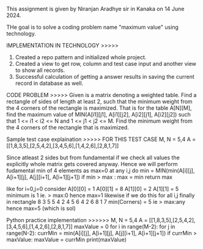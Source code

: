 This assignment is given by Niranjan Aradhye sir in Kanaka on 14 June 2024.

THe goal is to solve a coding problem name "maximum value" using technology.

IMPLEMENTATION IN TECHNOLOGY >>>>>
1. Created a repo pattern and initialized whole project.
2. Created a view to get row, column and test case input and another view to show all records.
3. Successful calculation of getting a answer results in saving the current record in database as well.

CODE PROBLEM >>>>>
Given is a matrix denoting a weighted table.
Find a rectangle of sides of length at least 2, such that the minimum weight from the 4 corners of the rectangle is maximized.
That is for the table A[N][M], find the maximum value of MIN(A[i1][j1], A[i1][j2], A[i2][j1], A[i2][j2]) such that 1 <= i1 < i2 <= N and 1 <= j1 < j2 <= M.
Find the minimum weight from the 4 corners of the rectangle that is maximized.

Sample test case explaination >>>>>
FOR THIS TEST CASE
M, N = 5,4
A = [[1,8,3,5],[2,5,4,2],[3,4,5,6],[1,4,2,6],[2,8,1,7]]

Since atleast 2 sides but from fundamental if we check all values the explicitly whole matrix gets covered anyway.
Hence we will perform fudamental min of 4 elements as
max=0
at any i,j do
	min = MIN(min(A[i][j], A[i+1][j], A[j][i+1], A[i+1][j+1])
	if min > max : max = min
return max

like for i=0,j=0
consider 
A[0][0] = 1
A[0][1] = 8
A[1][0] = 2
A[1][1] = 5
minimum is 1 ie. > max:0 hence max=1
likewise if we do this for all i,j
finally in rectangle
8 3 5
5 4 2
4 5 6
4 2 6
8 1 7
min(Corners) = 5 ie > max:any hence max=5 (which is sol)


Python practice implementation >>>>>>
M, N = 5,4
A = [[1,8,3,5],[2,5,4,2],[3,4,5,6],[1,4,2,6],[2,8,1,7]]
maxValue = 0
for i in range(M-2):
    for j in range(N-2):
        currMin = min(A[i][j], A[i+1][j], A[j][i+1], A[i+1][j+1])
        if currMin > maxValue:
            maxValue = currMin
print(maxValue)






